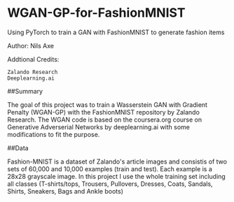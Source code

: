 # WGAN-GP-for-FashionMNIST
Using PyTorch to train a GAN with FashionMNIST to generate fashion items

Author: Nils Axe

Addtional Credits:

    Zalando Research
    Deeplearning.ai

##Summary

The goal of this project was to train a Wasserstein GAN with Gradient Penalty (WGAN-GP) with the FashionMNIST repository by Zalando Research. The WGAN code is based on the coursera.org course on Generative Adverserial Networks by deeplearning.ai with some modifications to fit the purpose.

##Data

Fashion-MNIST is a dataset of Zalando's article images and consistis of two sets of 60,000 and 10,000 examples (train and test). Each example is a 28x28 grayscale image. In this project I use the whole training set including all classes (T-shirts/tops, Trousers, Pullovers, Dresses, Coats, Sandals, Shirts, Sneakers, Bags and Ankle boots)

